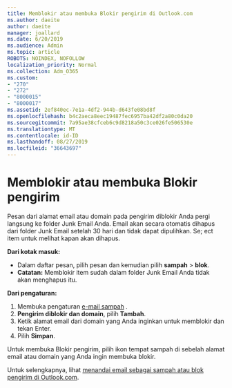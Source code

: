 ```yaml
---
title: Memblokir atau membuka Blokir pengirim di Outlook.com
ms.author: daeite
author: daeite
manager: joallard
ms.date: 6/20/2019
ms.audience: Admin
ms.topic: article
ROBOTS: NOINDEX, NOFOLLOW
localization_priority: Normal
ms.collection: Adm_O365
ms.custom:
- "270"
- "272"
- "8000015"
- "8000017"
ms.assetid: 2ef840ec-7e1a-4df2-944b-d643fe08bd8f
ms.openlocfilehash: b4c2aeca8eec19487fec6957ba42df2a80c0da20
ms.sourcegitcommit: 7a95ae38cfceb6c9d8218a50c3ce026fe506530e
ms.translationtype: MT
ms.contentlocale: id-ID
ms.lasthandoff: 08/27/2019
ms.locfileid: "36643697"
---
```

# <a name="block-or-unblock-senders"></a>Memblokir atau membuka Blokir pengirim

Pesan dari alamat email atau domain pada pengirim diblokir Anda pergi langsung ke folder Junk Email Anda. Email akan secara otomatis dihapus dari folder Junk Email setelah 30 hari dan tidak dapat dipulihkan. Se; ect item untuk melihat kapan akan dihapus.

**Dari kotak masuk:**

- Dalam daftar pesan, pilih pesan dan kemudian pilih **sampah** > **blok**.
- **Catatan:** Memblokir item sudah dalam folder Junk Email Anda tidak akan menghapus itu.

**Dari pengaturan:**

1. Membuka pengaturan [e-mail sampah](https://outlook.live.com/mail/options/mail/junkEmail) .
2. **Pengirim diblokir dan domain**, pilih **Tambah**.
3. Ketik alamat email dari domain yang Anda inginkan untuk memblokir dan tekan Enter.
4. Pilih **Simpan**.

Untuk membuka Blokir pengirim, pilih ikon tempat sampah di sebelah alamat email atau domain yang Anda ingin membuka blokir.

Untuk selengkapnya, lihat [menandai email sebagai sampah atau blok pengirim di Outlook.com](https://support.office.com/article/a3ece97b-82f8-4a5e-9ac3-e92fa6427ae4?wt.mc_id=Office_Outlook_com_Alchemy).